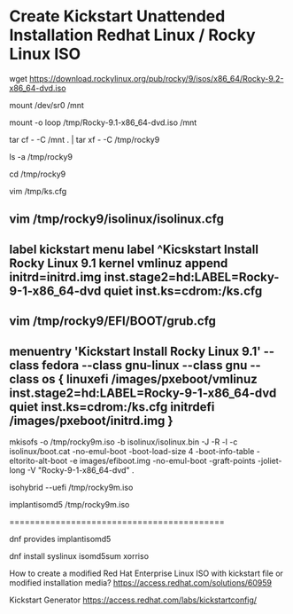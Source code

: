# Create Kickstart Unattended Installation Redhat Linux / Rocky Linux ISO


wget https://download.rockylinux.org/pub/rocky/9/isos/x86_64/Rocky-9.2-x86_64-dvd.iso

mount /dev/sr0 /mnt

mount -o loop /tmp/Rocky-9.1-x86_64-dvd.iso /mnt

tar cf - -C /mnt . | tar xf - -C /tmp/rocky9

ls -a /tmp/rocky9

cd /tmp/rocky9

vim /tmp/ks.cfg 

vim /tmp/rocky9/isolinux/isolinux.cfg
---
label kickstart
  menu label ^Kicskstart Install Rocky Linux 9.1
  kernel vmlinuz
  append initrd=initrd.img inst.stage2=hd:LABEL=Rocky-9-1-x86_64-dvd quiet inst.ks=cdrom:/ks.cfg
---

vim /tmp/rocky9/EFI/BOOT/grub.cfg
---
menuentry 'Kickstart Install Rocky Linux 9.1' --class fedora --class gnu-linux --class gnu --class os {
        linuxefi /images/pxeboot/vmlinuz inst.stage2=hd:LABEL=Rocky-9-1-x86_64-dvd quiet inst.ks=cdrom:/ks.cfg
        initrdefi /images/pxeboot/initrd.img
}
---

mkisofs -o /tmp/rocky9m.iso -b isolinux/isolinux.bin -J -R -l -c isolinux/boot.cat -no-emul-boot -boot-load-size 4 -boot-info-table -eltorito-alt-boot -e images/efiboot.img -no-emul-boot -graft-points -joliet-long -V "Rocky-9-1-x86_64-dvd" .

isohybrid --uefi /tmp/rocky9m.iso

implantisomd5 /tmp/rocky9m.iso

==========================================

dnf provides implantisomd5

dnf install syslinux isomd5sum xorriso

How to create a modified Red Hat Enterprise Linux ISO with kickstart file or modified installation media?
https://access.redhat.com/solutions/60959

Kickstart Generator
https://access.redhat.com/labs/kickstartconfig/
